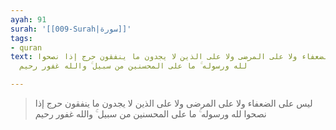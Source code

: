 ```yaml
---
ayah: 91
surah: '[[009-Surah|سورة]]'
tags:
- quran
text: ليس على الضعفاء ولا على المرضى ولا على الذين لا يجدون ما ينفقون حرج إذا نصحوا
  لله ورسوله ۚ ما على المحسنين من سبيل ۚ والله غفور رحيم

---
```

> ليس على الضعفاء ولا على المرضى ولا على الذين لا يجدون ما ينفقون حرج إذا نصحوا لله ورسوله ۚ ما على المحسنين من سبيل ۚ والله غفور رحيم
